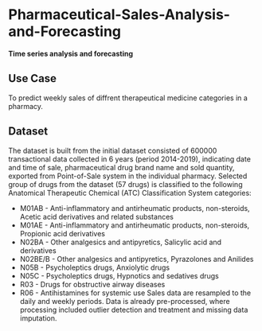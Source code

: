 # Pharmaceutical-Sales-Analysis-and-Forecasting

**Time series analysis and forecasting**

## Use Case

To predict weekly sales of diffrent therapeutical medicine categories in a pharmacy.

## Dataset

The dataset is built from the initial dataset consisted of 600000 transactional data collected in 6 years (period 2014-2019), indicating date and time of sale, pharmaceutical drug brand name and sold quantity, exported from Point-of-Sale system in the individual pharmacy. Selected group of drugs from the dataset (57 drugs) is classified to the following Anatomical Therapeutic Chemical (ATC) Classification System categories:

- M01AB - Anti-inflammatory and antirheumatic products, non-steroids, Acetic acid derivatives and related substances
- M01AE - Anti-inflammatory and antirheumatic products, non-steroids, Propionic acid derivatives
- N02BA - Other analgesics and antipyretics, Salicylic acid and derivatives
- N02BE/B - Other analgesics and antipyretics, Pyrazolones and Anilides
-    N05B - Psycholeptics drugs, Anxiolytic drugs
-    N05C - Psycholeptics drugs, Hypnotics and sedatives drugs
-    R03 - Drugs for obstructive airway diseases
-    R06 - Antihistamines for systemic use 
Sales data are resampled to the daily and weekly periods. Data is already pre-processed, where processing included outlier detection and treatment and missing data imputation.


